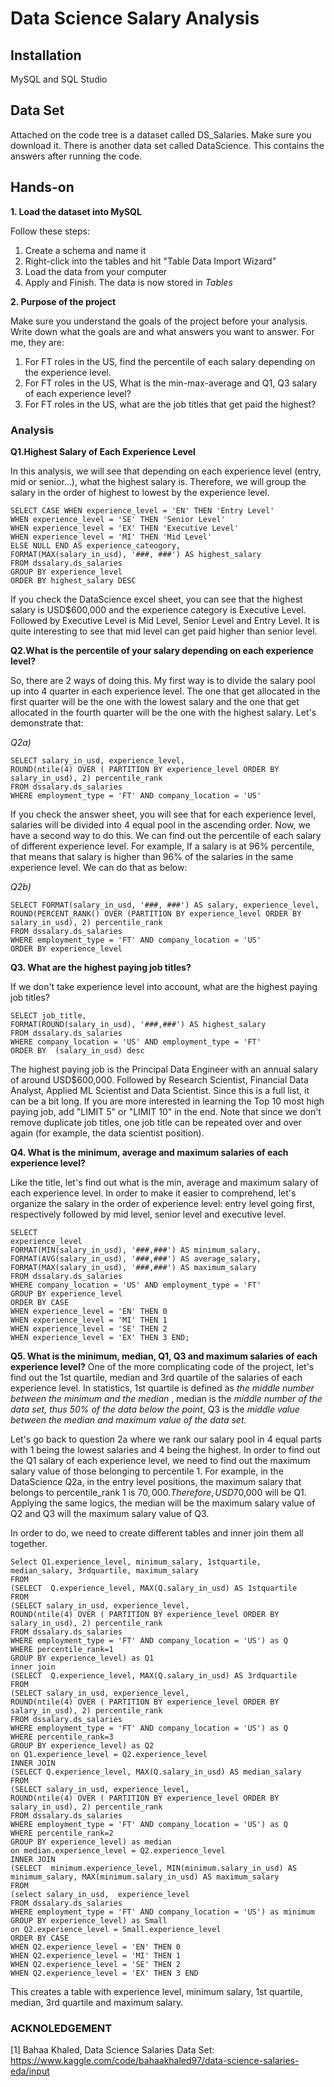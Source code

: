 # Data Science Salary Analysis

## Installation
MySQL and SQL Studio

## Data Set
Attached on the code tree is a dataset called DS_Salaries. Make sure you download it. 
There is another data set called DataScience. This contains the answers after running the code.

## Hands-on

**1. Load the dataset into MySQL**

Follow these steps:
1. Create a schema and name it
2. Right-click into the tables and hit "Table Data Import Wizard"
3. Load the data from your computer
4. Apply and Finish. The data is now stored in *Tables*

**2. Purpose of the project**

Make sure you understand the goals of the project before your analysis. Write down what the goals are and what answers you want to answer. For me, they are:
1. For FT roles in the US, find the percentile of each salary depending on the experience level.
2. For FT roles in the US, What is the min-max-average and Q1, Q3 salary of each experience level?
3. For FT roles in the US, what are the job titles that get paid the highest?

### Analysis 

**Q1.Highest Salary of Each Experience Level**

In this analysis, we will see that depending on each experience level (entry, mid or senior...), what the highest salary is. Therefore, we will group the salary in the order of highest to lowest by the experience level.
```
SELECT CASE WHEN experience_level = 'EN' THEN 'Entry Level'
WHEN experience_level = 'SE' THEN 'Senior Level'
WHEN experience_level = 'EX' THEN 'Executive Level'
WHEN experience_level = 'MI' THEN 'Mid Level'
ELSE NULL END AS experience_cateogory,
FORMAT(MAX(salary_in_usd), '###, ###') AS highest_salary
FROM dssalary.ds_salaries
GROUP BY experience_level
ORDER BY highest_salary DESC
```

If you check the DataScience excel sheet, you can see that the highest salary is USD$600,000 and the experience category is Executive Level. Followed by Executive Level is Mid Level, Senior Level and Entry Level. It is quite interesting to see that mid level can get paid higher than senior level.

**Q2.What is the percentile of your salary depending on each experience level?** 

So, there are 2 ways of doing this. My first way is to divide the salary pool up into 4 quarter in each experience level. The one that get allocated in the 
first quarter will be the one with the lowest salary and the one that get allocated in the fourth quarter will be the one with the highest salary. Let's
demonstrate that:

*Q2a)*

```
SELECT salary_in_usd, experience_level,  
ROUND(ntile(4) OVER ( PARTITION BY experience_level ORDER BY salary_in_usd), 2) percentile_rank
FROM dssalary.ds_salaries
WHERE employment_type = 'FT' AND company_location = 'US'
```

If you check the answer sheet, you will see that for each experience level, salaries will be divided into 4 equal pool in the ascending order. Now, we have a second way to do this. We can find out the percentile of each salary of different experience level. For example, If a salary is at 96% percentile, that means that salary is higher than 96% of the salaries in the same experience level. We can do that as below:

*Q2b)*
```
SELECT FORMAT(salary_in_usd, '###, ###') AS salary, experience_level,  
ROUND(PERCENT_RANK() OVER (PARTITION BY experience_level ORDER BY salary_in_usd), 2) percentile_rank
FROM dssalary.ds_salaries
WHERE employment_type = 'FT' AND company_location = 'US'   
ORDER BY experience_level
```

**Q3. What are the highest paying job titles?**

If we don't take experience level into account, what are the highest paying job titles? 

```
SELECT job_title,
FORMAT(ROUND(salary_in_usd), '###,###') AS highest_salary
FROM dssalary.ds_salaries
WHERE company_location = 'US' AND employment_type = 'FT'
ORDER BY  (salary_in_usd) desc
```

The highest paying job is the Principal Data Engineer with an annual salary of around USD$600,000. Followed by Research Scientist, Financial Data Analyst, Applied ML Scientist and Data Scientist. Since this is a full list, it can be a bit long. If you are more interested in learning the Top 10 most high paying job, add "LIMIT 5" or "LIMIT 10" in the end. Note that since we don't remove duplicate job titles, one job title can be repeated over and over again (for example, the data scientist position).

**Q4. What is the minimum, average and maximum salaries of each experience level?**

Like the title, let's find out what is the min, average and maximum salary of each experience level. In order to make it easier to comprehend, let's organize the salary in the order of experience level: entry level going first, respectively followed by mid level, senior level and executive level.
```
SELECT
experience_level
FORMAT(MIN(salary_in_usd), '###,###') AS minimum_salary,
FORMAT(AVG(salary_in_usd), '###,###') AS average_salary,
FORMAT(MAX(salary_in_usd), '###,###') AS maximum_salary
FROM dssalary.ds_salaries
WHERE company_location = 'US' AND employment_type = 'FT'
GROUP BY experience_level
ORDER BY CASE 
WHEN experience_level = 'EN' THEN 0
WHEN experience_level = 'MI' THEN 1
WHEN experience_level = 'SE' THEN 2
WHEN experience_level = 'EX' THEN 3 END;
```

**Q5. What is the minimum, median, Q1, Q3 and maximum salaries of each experience level?**
One of the more complicating code of the project, let's find out the 1st quartile, median and 3rd quartile of the salaries of each experience level. In statistics, 1st quartile is defined as *the middle number between the minimum and the median* , median is the *middle number of the data set, thus 50% of the data below the point*, Q3 is the *middle value between the median and maximum value of the data set.* 

Let's go back to question 2a where we rank our salary pool in 4 equal parts with 1 being the lowest salaries and 4 being the highest. In order to find out the Q1 salary of each experience level, we need to find out the maximum salary value of those belonging to percentile 1. For example, in the DataScience Q2a, in the entry level positions, the maximum salary that belongs to percentile_rank 1 is $70,000. Therefore, USD$70,000 will be Q1. Applying the same logics, the median will be the maximum salary value of Q2 and Q3 will the maximum salary value of Q3.

In order to do, we need to create different tables and inner join them all together.

```
Select Q1.experience_level, minimum_salary, 1stquartile, median_salary, 3rdquartile, maximum_salary
FROM
(SELECT  Q.experience_level, MAX(Q.salary_in_usd) AS 1stquartile
FROM
(SELECT salary_in_usd, experience_level,  
ROUND(ntile(4) OVER ( PARTITION BY experience_level ORDER BY salary_in_usd), 2) percentile_rank
FROM dssalary.ds_salaries
WHERE employment_type = 'FT' AND company_location = 'US') as Q
WHERE percentile_rank=1
GROUP BY experience_level) as Q1
inner join
(SELECT  Q.experience_level, MAX(Q.salary_in_usd) AS 3rdquartile
FROM
(SELECT salary_in_usd, experience_level,  
ROUND(ntile(4) OVER ( PARTITION BY experience_level ORDER BY salary_in_usd), 2) percentile_rank
FROM dssalary.ds_salaries
WHERE employment_type = 'FT' AND company_location = 'US') as Q
WHERE percentile_rank=3
GROUP BY experience_level) as Q2
on Q1.experience_level = Q2.experience_level
INNER JOIN 
(SELECT Q.experience_level, MAX(Q.salary_in_usd) AS median_salary
FROM
(SELECT salary_in_usd, experience_level,  
ROUND(ntile(4) OVER ( PARTITION BY experience_level ORDER BY salary_in_usd), 2) percentile_rank
FROM dssalary.ds_salaries
WHERE employment_type = 'FT' AND company_location = 'US') as Q
WHERE percentile_rank=2
GROUP BY experience_level) as median
on median.experience_level = Q2.experience_level
INNER JOIN 
(SELECT  minimum.experience_level, MIN(minimum.salary_in_usd) AS minimum_salary, MAX(minimum.salary_in_usd) AS maximum_salary
FROM
(select salary_in_usd,  experience_level
FROM dssalary.ds_salaries
WHERE employment_type = 'FT' AND company_location = 'US') as minimum
GROUP BY experience_level) as Small
on Q2.experience_level = Small.experience_level
ORDER BY CASE
WHEN Q2.experience_level = 'EN' THEN 0
WHEN Q2.experience_level = 'MI' THEN 1
WHEN Q2.experience_level = 'SE' THEN 2
WHEN Q2.experience_level = 'EX' THEN 3 END
```
This creates a table with experience level, minimum salary, 1st quartile, median, 3rd quartile and maximum salary. 
### ACKNOLEDGEMENT
[1] Bahaa Khaled, Data Science Salaries Data Set: https://www.kaggle.com/code/bahaakhaled97/data-science-salaries-eda/input
